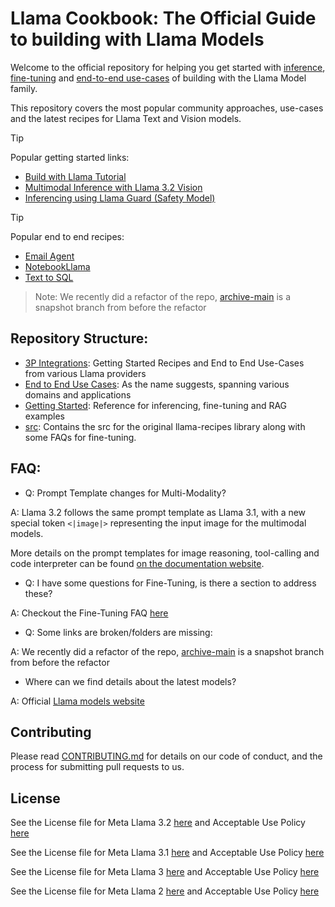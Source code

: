 # Llama Cookbook: The Official Guide to building with Llama Models

Welcome to the official repository for helping you get started with [inference](./getting-started/inference/), [fine-tuning](./getting-started/finetuning) and [end-to-end use-cases](./end-to-end-use-cases) of building with the Llama Model family.

This repository covers the most popular community approaches, use-cases and the latest recipes for Llama Text and Vision models.

> [!TIP]
> Popular getting started links:
> * [Build with Llama Tutorial](./getting-started/build_with_Llama_3_2.ipynb)
> * [Multimodal Inference with Llama 3.2 Vision](./getting-started/inference/local_inference/README.md#multimodal-inference)
> * [Inferencing using Llama Guard (Safety Model)](./end-to-end-use-cases/responsible_ai/llama_guard/)

> [!TIP]
> Popular end to end recipes:
> * [Email Agent](./end-to-end-use-cases/email_agent/)
> * [NotebookLlama](./end-to-end-use-cases/NotebookLlama/)
> * [Text to SQL](./end-to-end-use-cases/coding/text2sql/)


> Note: We recently did a refactor of the repo, [archive-main](https://github.com/meta-llama/llama-recipes/tree/archive-main) is a snapshot branch from before the refactor

## Repository Structure:

- [3P Integrations](./3p-integrations): Getting Started Recipes and End to End Use-Cases from various Llama providers
- [End to End Use Cases](./end-to-end-use-cases): As the name suggests, spanning various domains and applications
- [Getting Started](./getting-started/): Reference for inferencing, fine-tuning and RAG examples
- [src](./src/): Contains the src for the original llama-recipes library along with some FAQs for fine-tuning.

## FAQ: 

- Q: Prompt Template changes for Multi-Modality? 

A: Llama 3.2 follows the same prompt template as Llama 3.1, with a new special token `<|image|>` representing the input image for the multimodal models.

More details on the prompt templates for image reasoning, tool-calling and code interpreter can be found [on the documentation website](https://llama.meta.com/docs/model-cards-and-prompt-formats/llama3_2).

- Q: I have some questions for Fine-Tuning, is there a section to address these?

A: Checkout the Fine-Tuning FAQ [here](./src/docs/)

- Q: Some links are broken/folders are missing: 

A: We recently did a refactor of the repo, [archive-main](https://github.com/meta-llama/llama-recipes/tree/archive-main) is a snapshot branch from before the refactor

- Where can we find details about the latest models?

A: Official [Llama models website](https://www.llama.com)

## Contributing

Please read [CONTRIBUTING.md](CONTRIBUTING.md) for details on our code of conduct, and the process for submitting pull requests to us.

## License
<!-- markdown-link-check-disable -->

See the License file for Meta Llama 3.2 [here](https://github.com/meta-llama/llama-models/blob/main/models/llama3_2/LICENSE) and Acceptable Use Policy [here](https://github.com/meta-llama/llama-models/blob/main/models/llama3_2/USE_POLICY.md)

See the License file for Meta Llama 3.1 [here](https://github.com/meta-llama/llama-models/blob/main/models/llama3_1/LICENSE) and Acceptable Use Policy [here](https://github.com/meta-llama/llama-models/blob/main/models/llama3_1/USE_POLICY.md)

See the License file for Meta Llama 3 [here](https://github.com/meta-llama/llama-models/blob/main/models/llama3/LICENSE) and Acceptable Use Policy [here](https://github.com/meta-llama/llama-models/blob/main/models/llama3/USE_POLICY.md)

See the License file for Meta Llama 2 [here](https://github.com/meta-llama/llama-models/blob/main/models/llama2/LICENSE) and Acceptable Use Policy [here](https://github.com/meta-llama/llama-models/blob/main/models/llama2/USE_POLICY.md)
<!-- markdown-link-check-enable -->
